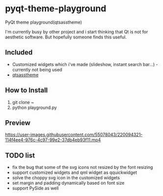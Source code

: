 # pyqt-theme-playground
PyQt theme playground(qtsasstheme)

I'm currently busy by other project and i start thinking that Qt is not for aesthetic software. But hopefully someone finds this useful. 

## Included
* Customized widgets which i've made (slideshow, instant search bar...) - currently not being used
* <a href="https://github.com/yjg30737/qtsasstheme.git">qtsasstheme</a>

## How to Install
1. git clone ~
2. python playground.py

## Preview
https://user-images.githubusercontent.com/55078043/220094321-114f4ee4-976c-4c97-99e2-37db4eb93f11.mp4

## TODO list
* fix the bug that some of the svg icons not resized by the font resizing
* support customized widgets and qml widget as qquickwidget
* solve the choppy svg icon in the customized widgets
* set margin and padding dynamically based on font size
* support PySide as well
